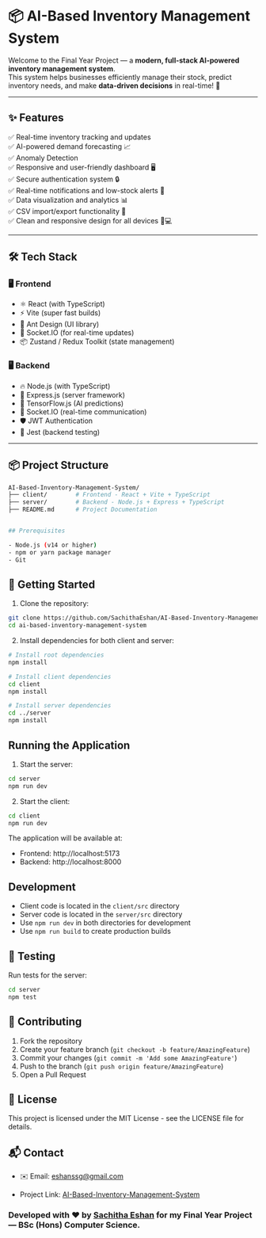 # 📦 AI-Based Inventory Management System

Welcome to the Final Year Project — a **modern, full-stack AI-powered inventory management system**.  
This system helps businesses efficiently manage their stock, predict inventory needs, and make **data-driven decisions** in real-time! 🌟

---

## ✨ Features

✅ Real-time inventory tracking and updates  
✅ AI-powered demand forecasting 📈  
✅ Anomaly Detection   
✅ Responsive and user-friendly dashboard 🖥️  
✅ Secure authentication system 🔒  
✅ Real-time notifications and low-stock alerts 🚨  
✅ Data visualization and analytics 📊  
✅ CSV import/export functionality 📑  
✅ Clean and responsive design for all devices 📱💻

---

## 🛠 Tech Stack

### 🖥️ Frontend
- ⚛️ React (with TypeScript)
- ⚡ Vite (super fast builds)
- 🎨 Ant Design (UI library)
- 🧩 Socket.IO (for real-time updates)
- 📦 Zustand / Redux Toolkit (state management)

### 🖥️ Backend
- 🔥 Node.js (with TypeScript)
- 🚀 Express.js (server framework)
- 🧠 TensorFlow.js (AI predictions)
- 📡 Socket.IO (real-time communication)
- 🛡️ JWT Authentication
- 🧪 Jest (backend testing)

---

## 📦 Project Structure

```bash
AI-Based-Inventory-Management-System/
├── client/        # Frontend - React + Vite + TypeScript
├── server/        # Backend - Node.js + Express + TypeScript
├── README.md      # Project Documentation


## Prerequisites

- Node.js (v14 or higher)
- npm or yarn package manager
- Git
```
## 🚀 Getting Started

1. Clone the repository:
```bash
git clone https://github.com/SachithaEshan/AI-Based-Inventory-Management-System.git
cd ai-based-inventory-management-system
```

2. Install dependencies for both client and server:
```bash
# Install root dependencies
npm install

# Install client dependencies
cd client
npm install

# Install server dependencies
cd ../server
npm install
```

## Running the Application

1. Start the server:
```bash
cd server
npm run dev
```

2. Start the client:
```bash
cd client
npm run dev
```

The application will be available at:
- Frontend: http://localhost:5173
- Backend: http://localhost:8000

## Development

- Client code is located in the `client/src` directory
- Server code is located in the `server/src` directory
- Use `npm run dev` in both directories for development
- Use `npm run build` to create production builds

## 🧪 Testing

Run tests for the server:
```bash
cd server
npm test
```

## 🤝 Contributing

1. Fork the repository
2. Create your feature branch (`git checkout -b feature/AmazingFeature`)
3. Commit your changes (`git commit -m 'Add some AmazingFeature'`)
4. Push to the branch (`git push origin feature/AmazingFeature`)
5. Open a Pull Request

## 📜 License

This project is licensed under the MIT License - see the LICENSE file for details.

## 📬 Contact

- ✉️ Email: eshanssg@gmail.com  

- Project Link: [AI-Based-Inventory-Management-System](https://github.com/SachithaEshan/AI-Based-Inventory-Management-System)

### Developed with ❤️ by [Sachitha Eshan](https://github.com/SachithaEshan) for my Final Year Project — BSc (Hons) Computer Science.
